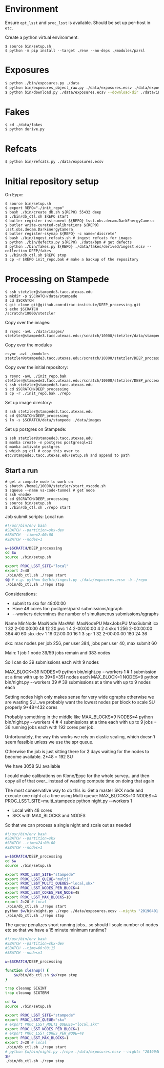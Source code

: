 # Environment

Ensure `opt_lsst` and `proc_lsst` is available. Should be set up per-host in `etc`.

Create a python virtual environment:
```
$ source bin/setup.sh
$ python -m pip install --target ./env --no-deps ./modules/parsl
```

# Exposures

```bash
$ python ./bin/exposures.py ./data
$ python bin/exposures_object_raw.py ./data/exposures.ecsv ./data/exposures_object_raw.ecsv
$ python bin/download.py ./data/exposures.ecsv --download-dir ./data/images
```

# Fakes

```
$ cd ./data/fakes
$ python derive.py
```

# Refcats

```
$ python bin/refcats.py ./data/exposures.ecsv
```

# Initial repository setup

On Eypc:
```
$ source bin/setup.sh
$ export REPO="./init_repo"
$ bash ./bin/create_db.sh ${REPO} 55432 deep
$ ./bin/db_ctl.sh $REPO start
$ butler register-instrument ${REPO} lsst.obs.decam.DarkEnergyCamera
$ butler write-curated-calibrations ${REPO} lsst.obs.decam.DarkEnergyCamera
$ butler register-skymap ${REPO} -c name='discrete'
$ bash ./bin/ingest_refcats.sh # ingest refcats for images
$ python ./bin/defects.py ${REPO} ./data/bpm # get defects
$ python ./bin/fakes.py ${REPO} ./data/fakes/derived/ingest.ecsv --collection DEEP/fakes
$ ./bin/db_ctl.sh $REPO stop
$ cp -r $REPO init_repo.bak # make a backup of the repository
```

# Processing on Stampede

```
$ ssh stetzler@stampede3.tacc.utexas.edu
$ mkdir -p $SCRATCH/data/stampede
$ cd $SCRATCH
$ git clone git@github.com:dirac-institute/DEEP_processing.git
$ echo $SCRATCH
/scratch/10000/stetzler
```

Copy over the images:
```
$ rsync -avL ./data/images/ stetzler@stampede3.tacc.utexas.edu:/scratch/10000/stetzler/data/stampede
```

Copy over the modules
```
rsync -avL ./modules stetzler@stampede3.tacc.utexas.edu:/scratch/10000/stetzler/DEEP_processing/.
```

Copy over the initial repository:
```
$ rsync -avL ./init_repo.bak stetzler@stampede3.tacc.utexas.edu:/scratch/10000/stetzler/DEEP_processing/.
$ ssh stetzler@stampede3.tacc.utexas.edu
$ cd $SCRATCH/DEEP_processing
$ cp -r ./init_repo.bak ./repo
```

Set up image directory:
```
$ ssh stetzler@stampede3.tacc.utexas.edu
$ cd $SCRATCH/DEEP_processing
$ ln -s $SCRATCH/data/stampede ./data/images
```

Set up postgres on Stampede:
```
$ ssh stetzler@stampede3.tacc.utexas.edu
$ mamba create -n postgres postgresql=13
$ mamba activate postgres
$ which pg_ctl # copy this over to etc/stampede3.tacc.utexas.edu/setup.sh and append to path
```

## Start a run

```
# get a compute node to work on
$ sbatch /home1/10000/stetzler/start_vscode.sh 
$ squeue --name vs-code-tunnel # get node 
$ ssh <node>
$ cd $SCRATCH/DEEP_processing
$ source bin/setup.sh
$ ./bin/db_ctl.sh ./repo start
```

Job submit scripts: Local run
```bash
#!/usr/bin/env bash
#SBATCH --partition=skx-dev
#SBATCH --time=2:00:00
#SBATCH --nodes=1

w=$SCRATCH/DEEP_processing
cd $w
source ./bin/setup.sh

export PROC_LSST_SITE="local"
export J=48
./bin/db_ctl.sh ./repo start
$@ # e.g. python $w/bin/ingest.py ./data/exposures.ecsv -b ./repo
./bin/db_ctl.sh ./repo stop
```

Considerations:
- submit to skx for 48:00:00
- Have 48 cores for: postgres/parsl submissions/qgraph
- --workers determines the number of simultaneous submissions/qgraphs

Name             MinNode  MaxNode     MaxWall  MaxNodePU  MaxJobsPU   MaxSubmit
icx                    1       32  2-00:00:00         48         12          20
pvc                    1        4  2-00:00:00          4          2           4
skx                    1      256  2-00:00:00        384         40          60
skx-dev                1       16    02:00:00         16          1           3
spr                    1       32  2-00:00:00        180         24          36

skx: max nodes per job 256, per user 384, jobs per user 40, max submit 60

Main: 1 job 1 node
39/59 jobs remain and 383 nodes

So I can do 39 submissions each with 9 nodes

MAX_BLOCK=39 NODES=9 python bin/night.py --workers 1 # 1 submission at a time with up to 39*9=351 nodes each
MAX_BLOCK=1 NODES=9 python bin/night.py --workers 39 # 39 submissions at a time with up to 9 nodes each

Setting nodes high only makes sense for very wide qgraphs otherwise we are wasting SU...we probably want the lowest nodes per block to scale SU properly
9*48=432 cores

Probably something in the middle like
MAX_BLOCKS=9 NODES=4 python bin/night.py --workers 4 # 4 submissions at a time each with up to 9 jobs = 36 running jobs each with 192 cores per job. 

Unfortunately, the way this works we rely on elastic scaling, which doesn't seem feasible unless we use the spr queue.

Otherwise the job is just sitting there for 2 days waiting for the nodes to become available. 2*48 = 192 SU

We have 3058 SU available

I could make calibrations on Klone/Epyc for the whole survey...and then copy all of that over...instead of wasting compute time on doing that again

The most conservative way to do this is:
Get a master SKX node and execute one night at a time using Multi queue:
MAX_BLOCKS=10 NODES=4 PROC_LSST_SITE=multi_stampede python night.py --workers 1
- Local with 48 cores
- SKX with MAX_BLOCKS and NODES

So that we can process a single night and scale out as needed

```bash
#!/usr/bin/env bash
#SBATCH --partition=skx
#SBATCH --time=24:00:00
#SBATCH --nodes=1

w=$SCRATCH/DEEP_processing
cd $w
source ./bin/setup.sh

export PROC_LSST_SITE="stampede"
export PROC_LSST_QUEUE="multi"
export PROC_LSST_MULTI_QUEUES="local,skx"
export PROC_LSST_NODES_PER_BLOCK=4
export PROC_LSST_CORES_PER_NODE=48
export PROC_LSST_MAX_BLOCKS=10
export J=20 # local
./bin/db_ctl.sh ./repo start
python $w/bin/night.py ./repo ./data/exposures.ecsv --nights "20190401|20190402" --workers 2
./bin/db_ctl.sh ./repo stop
```

The queue penalizes short running jobs...so should I scale number of nodes etc so that we have a 15 minute minimum runtime?

```bash
#!/usr/bin/env bash
#SBATCH --partition=skx-dev
#SBATCH --time=00:00:15
#SBATCH --nodes=1

w=$SCRATCH/DEEP_processing

function cleanup() {
    $w/bin/db_ctl.sh $w/repo stop
}

trap cleanup SIGINT
trap cleanup SIGTERM

cd $w
source ./bin/setup.sh

export PROC_LSST_SITE="stampede"
export PROC_LSST_QUEUE="skx"
# export PROC_LSST_MULTI_QUEUES="local,skx"
export PROC_LSST_NODES_PER_BLOCK=1
# export PROC_LSST_CORES_PER_NODE=48
export PROC_LSST_MAX_BLOCKS=1
export J=20 # local
./bin/db_ctl.sh ./repo start
# python $w/bin/night.py ./repo ./data/exposures.ecsv --nights "20190401|20190402" --workers 2
$@
./bin/db_ctl.sh ./repo stop
```